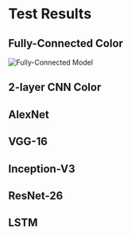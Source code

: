 # Test Results

## Fully-Connected Color
![Fully-Connected Model](https://github.com/mpcrlab/DNN_Rover/blob/master/Test_Videos/FC_color_pos1.gif)

## 2-layer CNN Color

## AlexNet 

## VGG-16

## Inception-V3

## ResNet-26

## LSTM
